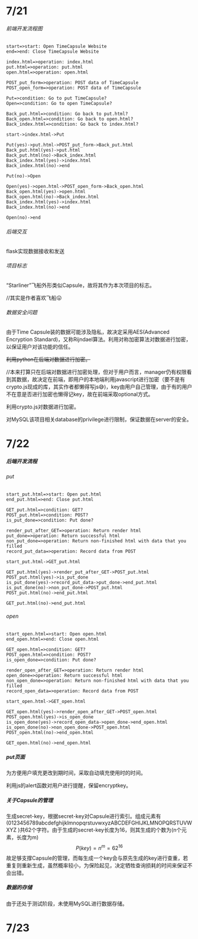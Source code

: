 # 7/21

###### 前端开发流程图

```flow
start=>start: Open TimeCapsule Website
end=>end: Close TimeCapsule Website

index.html=>operation: index.html
put.html=>operation: put.html
open.html=>operation: open.html

POST_put_form=>operation: POST data of TimeCapsule
POST_open_form=>operation: POST data of TimeCapsule

Put=>condition: Go to put TimeCapsule?
Open=>condition: Go to open TimeCapsule?

Back_put.html=>condition: Go back to put.html?
Back_open.html=>condition: Go back to open.html?
Back_index.html=>condition: Go back to index.html?

start->index.html->Put

Put(yes)->put.html->POST_put_form->Back_put.html
Back_put.html(yes)->put.html
Back_put.html(no)->Back_index.html
Back_index.html(yes)->index.html
Back_index.html(no)->end

Put(no)->Open

Open(yes)->open.html->POST_open_form->Back_open.html
Back_open.html(yes)->open.html
Back_open.html(no)->Back_index.html
Back_index.html(yes)->index.html
Back_index.html(no)->end

Open(no)->end
```

###### 后端交互

flask实现数据接收和发送

###### 项目标志

“Starliner”飞船外形类似Capsule，故将其作为本次项目的标志。

//其实是作者喜欢飞船:stuck_out_tongue:

###### 数据安全问题

由于Time Capsule装的数据可能涉及隐私，故决定采用AES(Advanced Encryption Standard)，又称Rijndael算法。利用对称加密算法对数据进行加密，以保证用户对该功能的信任。

~~利用python在后端对数据进行加密。~~

//本来打算只在后端对数据进行加密处理，但对于用户而言，manager仍有权限看到其数据，故决定在前端，即用户的本地端利用javascript进行加密（要不是有crypto.js现成的库，其实作者都懒得写js:sweat_smile:)，key由用户自己管理，由于有的用户不在意是否进行加密也懒得记key，故在前端采取optional方式。

利用crypto.js对数据进行加密。

对MySQL该项目相关database的privilege进行限制，保证数据在server的安全。

# 7/22

##### 后端开发流程

###### put

```flow
start_put.html=>start: Open put.html 
end_put.html=>end: Close put.html

GET_put.html=>condition: GET?
POST_put.html=>condition: POST?
is_put_done=>condition: Put done?

render_put_after_GET=>operation: Return render html
put_done=>operation: Return successful html
non_put_done=>operation: Return non-finished html with data that you filled
record_put_data=>operation: Record data from POST

start_put.html->GET_put.html

GET_put.html(yes)->render_put_after_GET->POST_put.html
POST_put.html(yes)->is_put_done
is_put_done(yes)->record_put_data->put_done->end_put.html
is_put_done(no)->non_put_done->POST_put.html
POST_put.html(no)->end_put.html

GET_put.html(no)->end_put.html
```

###### open

```flow
start_open.html=>start: Open open.html 
end_open.html=>end: Close open.html

GET_open.html=>condition: GET?
POST_open.html=>condition: POST?
is_open_done=>condition: Put done?

render_open_after_GET=>operation: Return render html
open_done=>operation: Return successful html
non_open_done=>operation: Return non-finished html with data that you filled
record_open_data=>operation: Record data from POST

start_open.html->GET_open.html

GET_open.html(yes)->render_open_after_GET->POST_open.html
POST_open.html(yes)->is_open_done
is_open_done(yes)->record_open_data->open_done->end_open.html
is_open_done(no)->non_open_done->POST_open.html
POST_open.html(no)->end_open.html

GET_open.html(no)->end_open.html
```

##### put页面

为方便用户填充更改到期时间，采取自动填充使用时的时间。

利用js的alert函数对用户进行提醒，保留encryptkey。

##### 关于Capsule的管理

生成secret-key，根据secret-key对Capsule进行索引。组成元素有(0123456789abcdefghijklmnopqrstuvwxyzABCDEFGHIJKLMNOPQRSTUVWXYZ )共62个字符。由于生成的secret-key长度为16，则其生成的个数为(n个元素，长度为m)
$$
P(key)={n^{m}}={62^{16}}
$$
故足够支撑Capsule的管理，而每生成一个key会与原先生成的key进行查重，若重复则重新生成，虽然概率较小，为保险起见，决定牺牲查询损耗的时间来保证不会出错。

##### 数据的存储

由于还处于测试阶段，未使用MySQL进行数据存储。

# 7/23

